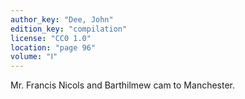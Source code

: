 ```yaml
---
author_key: "Dee, John"
edition_key: "compilation"
license: "CC0 1.0"
location: "page 96"
volume: "Ⅰ"
---
```

Mr. Francis Nicols and Barthilmew cam to Manchester.
